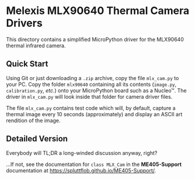 # Melexis MLX90640 Thermal Camera Drivers

This directory contains a simplified MicroPython driver for the MLX90640
thermal infrared camera.

## Quick Start

Using Git or just downloading a `.zip` archive, copy the file `mlx_cam.py`
to your PC.  Copy the folder `mlx90640` containing all its contents 
(`image.py`, `calibration.py`, _etc._) onto your MicroPython board such
as a Nucleo&trade;.  The driver in `mlx_cam.py` will look inside that
folder for camera driver files. 

The file `mlx_cam.py` contains test code which will, by default, capture
a thermal image every 10 seconds (approximately) and display an ASCII art
rendition of the image. 


## Detailed Version

Everybody will TL;DR a long-winded discussion anyway, right? 

...If not, see the documentation for `class MLX_Cam` in the **ME405-Support**
documentation at <https://spluttflob.github.io/ME405-Support/>.
